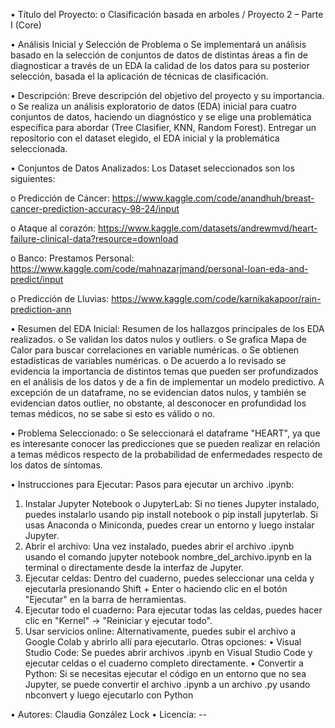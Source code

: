 •	Título del Proyecto: 
o	Clasificación basada en arboles / Proyecto 2 – Parte I (Core)

•	Análisis Inicial y Selección de Problema
o	Se implementará un análisis basado en la selección de conjuntos de datos de distintas áreas a fin de diagnosticar a través de un EDA la calidad de los datos para su posterior selección, basada el la aplicación de técnicas de clasificación.

•	Descripción: Breve descripción del objetivo del proyecto y su importancia.
o	Se realiza un análisis exploratorio de datos (EDA) inicial para  cuatro conjuntos de datos, haciendo un diagnóstico y se elige una problemática específica para abordar (Tree Clasifier, KNN, Random Forest). Entregar un repositorio con el dataset elegido, el EDA inicial y la problemática seleccionada.

•	Conjuntos de Datos Analizados: Los Dataset seleccionados son los siguientes:

o	Predicción de Cáncer:
https://www.kaggle.com/code/anandhuh/breast-cancer-prediction-accuracy-98-24/input

o	Ataque al corazón:
https://www.kaggle.com/datasets/andrewmvd/heart-failure-clinical-data?resource=download

o	Banco: Prestamos Personal:
https://www.kaggle.com/code/mahnazarjmand/personal-loan-eda-and-predict/input

o	Predicción de Lluvias:
https://www.kaggle.com/code/karnikakapoor/rain-prediction-ann

•	Resumen del EDA Inicial: Resumen de los hallazgos principales de los EDA realizados. 
o	Se validan los datos nulos y outliers.
o	 Se grafica Mapa de Calor para buscar correlaciones en variable numéricas.
o	Se obtienen estadísticas de variables numéricas.
o	De acuerdo a lo revisado se evidencia la importancia de distintos temas que pueden ser profundizados en el análisis de los datos y de a fin de implementar un modelo predictivo. A excepción de un dataframe, no se evidencian datos nulos, y también se evidencian datos outlier, no obstante, al desconocer en profundidad los temas médicos, no se sabe si esto es válido o no. 

•	Problema Seleccionado: 
o	Se seleccionará el dataframe "HEART", ya que es interesante conocer las predicciones que se pueden realizar en relación a temas médicos respecto de la probabilidad de enfermedades respecto de los datos de síntomas.

•	Instrucciones para Ejecutar:
Pasos para ejecutar un archivo .ipynb:
1. Instalar Jupyter Notebook o JupyterLab:
Si no tienes Jupyter instalado, puedes instalarlo usando pip install notebook o pip install jupyterlab. Si usas Anaconda o Miniconda, puedes crear un entorno y luego instalar Jupyter. 
2. Abrir el archivo:
Una vez instalado, puedes abrir el archivo .ipynb usando el comando jupyter notebook nombre_del_archivo.ipynb en la terminal o directamente desde la interfaz de Jupyter. 
3. Ejecutar celdas:
Dentro del cuaderno, puedes seleccionar una celda y ejecutarla presionando Shift + Enter o haciendo clic en el botón "Ejecutar" en la barra de herramientas. 
4. Ejecutar todo el cuaderno:
Para ejecutar todas las celdas, puedes hacer clic en "Kernel" -> "Reiniciar y ejecutar todo". 
5. Usar servicios online:
Alternativamente, puedes subir el archivo a Google Colab y abrirlo allí para ejecutarlo. 
Otras opciones:
•	Visual Studio Code:
Se puedes abrir archivos .ipynb en Visual Studio Code y ejecutar celdas o el cuaderno completo directamente. 
•	Convertir a Python:
Si se necesitas ejecutar el código en un entorno que no sea Jupyter, se puede convertir el archivo .ipynb a un archivo .py usando nbconvert y luego ejecutarlo con Python

•	Autores: Claudia González Lock
•	Licencia: --

